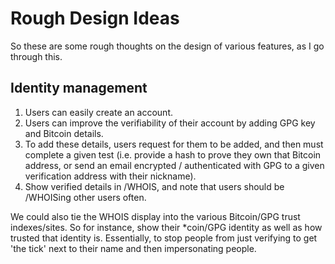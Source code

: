 # Rough Design Ideas

So these are some rough thoughts on the design of various features, as I go through this.


## Identity management

1. Users can easily create an account.
2. Users can improve the verifiability of their account by adding GPG key and Bitcoin details.
3. To add these details, users request for them to be added, and then must complete a given test (i.e. provide a hash to prove they own that Bitcoin address, or send an email encrypted / authenticated with GPG to a given verification address with their nickname).
4. Show verified details in /WHOIS, and note that users should be /WHOISing other users often.

We could also tie the WHOIS display into the various Bitcoin/GPG trust indexes/sites. So for instance, show their *coin/GPG identity as well as how trusted that identity is. Essentially, to stop people from just verifying to get 'the tick' next to their name and then impersonating people.
